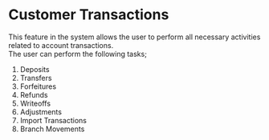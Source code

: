 # Customer Transactions
This feature in the system allows the user to perform all necessary activities related to account transactions.<br>
The user can perform the following tasks;<br>
1. Deposits
2.  Transfers
3.  Forfeitures
4.  Refunds
5.  Writeoffs
6.  Adjustments
7.  Import Transactions
8.  Branch Movements